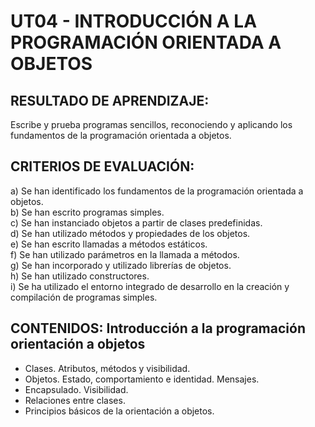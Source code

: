 # UT04 - INTRODUCCIÓN A LA PROGRAMACIÓN ORIENTADA A OBJETOS

## RESULTADO DE APRENDIZAJE:

Escribe y prueba programas sencillos, reconociendo y aplicando los fundamentos de la programación orientada a objetos.

## CRITERIOS DE EVALUACIÓN:

a) Se han identificado los fundamentos de la programación orientada a objetos.  
b) Se han escrito programas simples.  
c) Se han instanciado objetos a partir de clases predefinidas.  
d) Se han utilizado métodos y propiedades de los objetos.  
e) Se han escrito llamadas a métodos estáticos.  
f) Se han utilizado parámetros en la llamada a métodos.  
g) Se han incorporado y utilizado librerías de objetos.  
h) Se han utilizado constructores.  
i) Se ha utilizado el entorno integrado de desarrollo en la creación y compilación de programas simples.  

## CONTENIDOS: Introducción a la programación orientación a objetos

- Clases. Atributos, métodos y visibilidad.
- Objetos. Estado, comportamiento e identidad. Mensajes.
- Encapsulado. Visibilidad.
- Relaciones entre clases.
- Principios básicos de la orientación a objetos.
